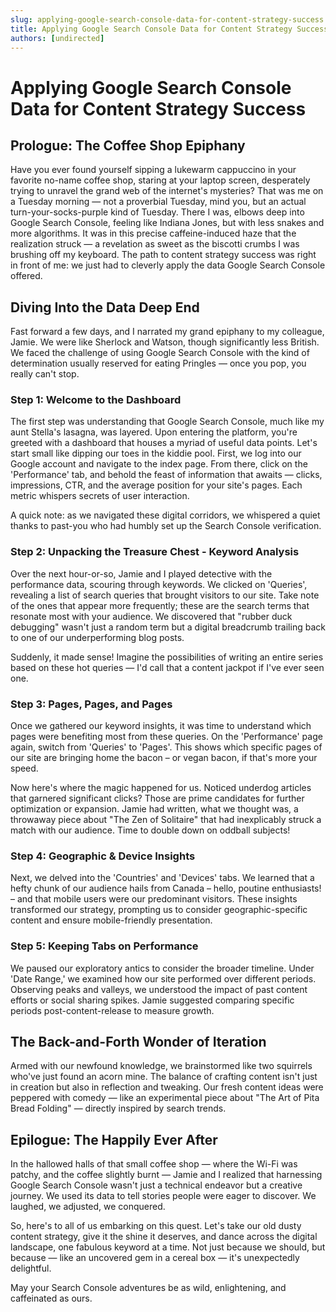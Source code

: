 ```yaml
---
slug: applying-google-search-console-data-for-content-strategy-success
title: Applying Google Search Console Data for Content Strategy Success
authors: [undirected]
---
```



# Applying Google Search Console Data for Content Strategy Success

## Prologue: The Coffee Shop Epiphany

Have you ever found yourself sipping a lukewarm cappuccino in your favorite no-name coffee shop, staring at your laptop screen, desperately trying to unravel the grand web of the internet's mysteries? That was me on a Tuesday morning — not a proverbial Tuesday, mind you, but an actual turn-your-socks-purple kind of Tuesday. There I was, elbows deep into Google Search Console, feeling like Indiana Jones, but with less snakes and more algorithms. It was in this precise caffeine-induced haze that the realization struck — a revelation as sweet as the biscotti crumbs I was brushing off my keyboard. The path to content strategy success was right in front of me: we just had to cleverly apply the data Google Search Console offered.

## Diving Into the Data Deep End

Fast forward a few days, and I narrated my grand epiphany to my colleague, Jamie. We were like Sherlock and Watson, though significantly less British. We faced the challenge of using Google Search Console with the kind of determination usually reserved for eating Pringles — once you pop, you really can't stop.

### Step 1: Welcome to the Dashboard

The first step was understanding that Google Search Console, much like my aunt Stella's lasagna, was layered. Upon entering the platform, you're greeted with a dashboard that houses a myriad of useful data points. Let's start small like dipping our toes in the kiddie pool. First, we log into our Google account and navigate to the index page. From there, click on the 'Performance' tab, and behold the feast of information that awaits — clicks, impressions, CTR, and the average position for your site's pages. Each metric whispers secrets of user interaction. 

A quick note: as we navigated these digital corridors, we whispered a quiet thanks to past-you who had humbly set up the Search Console verification.

### Step 2: Unpacking the Treasure Chest - Keyword Analysis

Over the next hour-or-so, Jamie and I played detective with the performance data, scouring through keywords. We clicked on 'Queries', revealing a list of search queries that brought visitors to our site. Take note of the ones that appear more frequently; these are the search terms that resonate most with your audience. We discovered that "rubber duck debugging" wasn't just a random term but a digital breadcrumb trailing back to one of our underperforming blog posts. 

Suddenly, it made sense! Imagine the possibilities of writing an entire series based on these hot queries — I'd call that a content jackpot if I've ever seen one.

### Step 3: Pages, Pages, and Pages

Once we gathered our keyword insights, it was time to understand which pages were benefiting most from these queries. On the 'Performance' page again, switch from 'Queries' to 'Pages'. This shows which specific pages of our site are bringing home the bacon – or vegan bacon, if that's more your speed.

Now here's where the magic happened for us. Noticed underdog articles that garnered significant clicks? Those are prime candidates for further optimization or expansion. Jamie had written, what we thought was, a throwaway piece about "The Zen of Solitaire" that had inexplicably struck a match with our audience. Time to double down on oddball subjects!

### Step 4: Geographic & Device Insights

Next, we delved into the 'Countries' and 'Devices' tabs. We learned that a hefty chunk of our audience hails from Canada – hello, poutine enthusiasts! – and that mobile users were our predominant visitors. These insights transformed our strategy, prompting us to consider geographic-specific content and ensure mobile-friendly presentation.

### Step 5: Keeping Tabs on Performance

We paused our exploratory antics to consider the broader timeline. Under 'Date Range,' we examined how our site performed over different periods. Observing peaks and valleys, we understood the impact of past content efforts or social sharing spikes. Jamie suggested comparing specific periods post-content-release to measure growth.

## The Back-and-Forth Wonder of Iteration

Armed with our newfound knowledge, we brainstormed like two squirrels who've just found an acorn mine. The balance of crafting content isn't just in creation but also in reflection and tweaking. Our fresh content ideas were peppered with comedy — like an experimental piece about "The Art of Pita Bread Folding" — directly inspired by search trends.

## Epilogue: The Happily Ever After

In the hallowed halls of that small coffee shop — where the Wi-Fi was patchy, and the coffee slightly burnt — Jamie and I realized that harnessing Google Search Console wasn't just a technical endeavor but a creative journey. We used its data to tell stories people were eager to discover. We laughed, we adjusted, we conquered.

So, here's to all of us embarking on this quest. Let's take our old dusty content strategy, give it the shine it deserves, and dance across the digital landscape, one fabulous keyword at a time. Not just because we should, but because — like an uncovered gem in a cereal box — it's unexpectedly delightful.

May your Search Console adventures be as wild, enlightening, and caffeinated as ours.